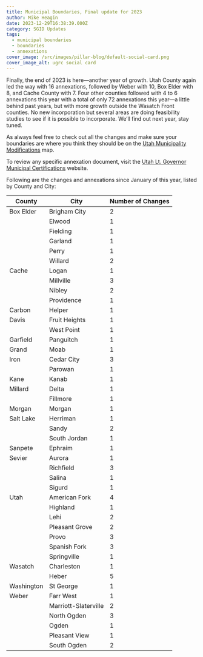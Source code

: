 ```yaml
---
title: Municipal Boundaries, Final update for 2023
author: Mike Heagin
date: 2023-12-29T16:38:39.000Z
category: SGID Updates
tags:
  - municipal boundaries
  - boundaries
  - annexations
cover_image: /src/images/pillar-blog/default-social-card.png
cover_image_alt: ugrc social card
---
```


Finally, the end of 2023 is here—another year of growth. Utah County again led the way with 16 annexations, followed by Weber with 10, Box Elder with 8, and Cache County with 7. Four other counties followed with 4 to 6 annexations this year with a total of only 72 annexations this year—a little behind past years, but with more growth outside the Wasatch Front counties. No new incorporation but several areas are doing feasibility studies to see if it is possible to incorporate. We’ll find out next year, stay tuned.

As always feel free to check out all the changes and make sure your boundaries are where you think they should be on the [Utah Municipality Modifications](https://www.arcgis.com/home/webmap/viewer.html?webmap=c5ab7e0fcd514f1a9db6b8dad55bba63) map.

To review any specific annexation document, visit the [Utah Lt. Governor Municipal Certifications](https://demosite.utah.gov/gov-entity/boundary-certifications-by-year/) website.

Following are the changes and annexations since January of this year, listed by County and City:

| County     | City                 | Number of Changes |
| ---------- | -------------------- | ----------------- |
| Box Elder  | Brigham City         | 2                 |
|            | Elwood               | 1                 |
|            | Fielding             | 1                 |
|            | Garland              | 1                 |
|            | Perry                | 1                 |
|            | Willard              | 2                 |
| Cache      | Logan                | 1                 |
|            | Millville            | 3                 |
|            | Nibley               | 2                 |
|            | Providence           | 1                 |
| Carbon     | Helper               | 1                 |
| Davis      | Fruit Heights        | 1                 |
|            | West Point           | 1                 |
| Garfield   | Panguitch            | 1                 |
| Grand      | Moab                 | 1                 |
| Iron       | Cedar City           | 3                 |
|            | Parowan              | 1                 |
| Kane       | Kanab                | 1                 |
| Millard    | Delta                | 1                 |
|            | Fillmore             | 1                 |
| Morgan     | Morgan               | 1                 |
| Salt Lake  | Herriman             | 1                 |
|            | Sandy                | 2                 |
|            | South Jordan         | 1                 |
| Sanpete    | Ephraim              | 1                 |
| Sevier     | Aurora               | 1                 |
|            | Richfield            | 3                 |
|            | Salina               | 1                 |
|            | Sigurd               | 1                 |
| Utah       | American Fork        | 4                 |
|            | Highland             | 1                 |
|            | Lehi                 | 2                 |
|            | Pleasant Grove       | 2                 |
|            | Provo                | 3                 |
|            | Spanish Fork         | 3                 |
|            | Springville          | 1                 |
| Wasatch    | Charleston           | 1                 |
|            | Heber                | 5                 |
| Washington | St George            | 1                 |
| Weber      | Farr West            | 1                 |
|            | Marriott-Slaterville | 2                 |
|            | North Ogden          | 3                 |
|            | Ogden                | 1                 |
|            | Pleasant View        | 1                 |
|            | South Ogden          | 2                 |
